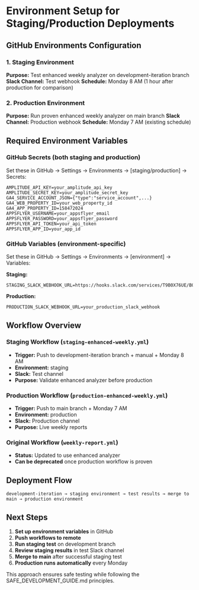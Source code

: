 # Environment Setup for Staging/Production Deployments

## GitHub Environments Configuration

### 1. Staging Environment
**Purpose:** Test enhanced weekly analyzer on development-iteration branch
**Slack Channel:** Test webhook
**Schedule:** Monday 8 AM (1 hour after production for comparison)

### 2. Production Environment  
**Purpose:** Run proven enhanced weekly analyzer on main branch
**Slack Channel:** Production webhook
**Schedule:** Monday 7 AM (existing schedule)

## Required Environment Variables

### GitHub Secrets (both staging and production)
Set these in GitHub → Settings → Environments → [staging/production] → Secrets:

```
AMPLITUDE_API_KEY=your_amplitude_api_key
AMPLITUDE_SECRET_KEY=your_amplitude_secret_key
GA4_SERVICE_ACCOUNT_JSON={"type":"service_account",...}
GA4_WEB_PROPERTY_ID=your_web_property_id
GA4_APP_PROPERTY_ID=158472024
APPSFLYER_USERNAME=your_appsflyer_email
APPSFLYER_PASSWORD=your_appsflyer_password
APPSFLYER_API_TOKEN=your_api_token
APPSFLYER_APP_ID=your_app_id
```

### GitHub Variables (environment-specific)
Set these in GitHub → Settings → Environments → [environment] → Variables:

**Staging:**
```
STAGING_SLACK_WEBHOOK_URL=https://hooks.slack.com/services/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
```

**Production:**
```
PRODUCTION_SLACK_WEBHOOK_URL=your_production_slack_webhook
```

## Workflow Overview

### Staging Workflow (`staging-enhanced-weekly.yml`)
- **Trigger:** Push to development-iteration branch + manual + Monday 8 AM
- **Environment:** staging
- **Slack:** Test channel
- **Purpose:** Validate enhanced analyzer before production

### Production Workflow (`production-enhanced-weekly.yml`)
- **Trigger:** Push to main branch + Monday 7 AM  
- **Environment:** production
- **Slack:** Production channel
- **Purpose:** Live weekly reports

### Original Workflow (`weekly-report.yml`)
- **Status:** Updated to use enhanced analyzer
- **Can be deprecated** once production workflow is proven

## Deployment Flow

```
development-iteration → staging environment → test results → merge to main → production environment
```

## Next Steps

1. **Set up environment variables** in GitHub
2. **Push workflows to remote**
3. **Run staging test** on development branch
4. **Review staging results** in test Slack channel
5. **Merge to main** after successful staging test
6. **Production runs automatically** every Monday

This approach ensures safe testing while following the SAFE_DEVELOPMENT_GUIDE.md principles.